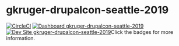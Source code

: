 # gkruger-drupalcon-seattle-2019

[![CircleCI](https://circleci.com/gh/pantheon-training-org/gkruger-drupalcon-seattle-2019.svg?style=shield)](https://circleci.com/gh/pantheon-training-org/gkruger-drupalcon-seattle-2019)
[![Dashboard gkruger-drupalcon-seattle-2019](https://img.shields.io/badge/dashboard-gkruger_drupalcon_seattle_2019-yellow.svg)](https://dashboard.pantheon.io/sites/417ab818-f8e0-4c78-b157-b3ae1e7089ed#dev/code)
[![Dev Site gkruger-drupalcon-seattle-2019](https://img.shields.io/badge/site-gkruger_drupalcon_seattle_2019-blue.svg)](http://dev-gkruger-drupalcon-seattle-2019.pantheonsite.io/)Click the badges for more information.
